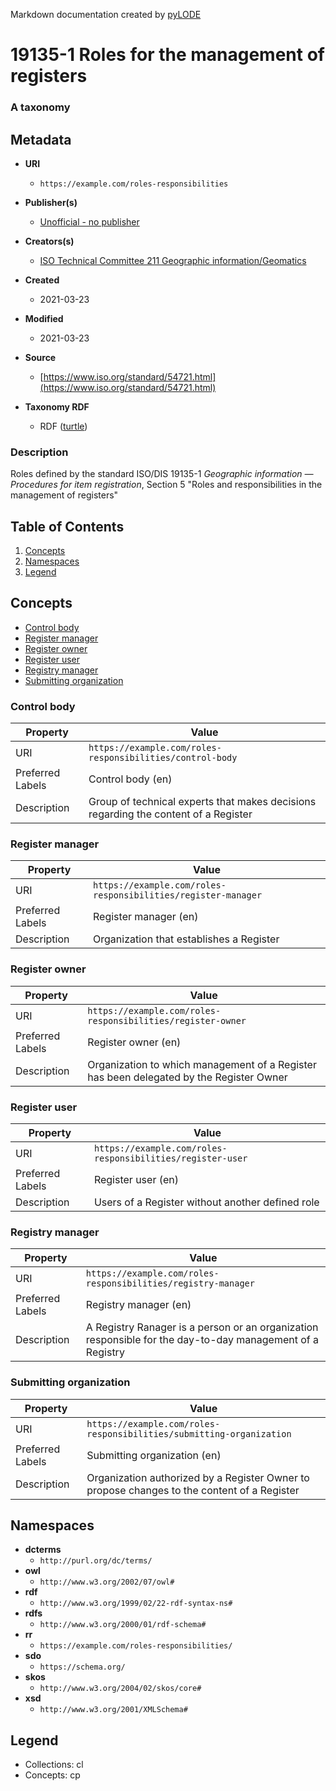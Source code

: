 Markdown documentation created by [pyLODE](http://github.com/rdflib/pyLODE) 

# 19135-1 Roles for the management of registers
### A taxonomy

## Metadata
* **URI**
  * `https://example.com/roles-responsibilities`
* **Publisher(s)**
  * [Unofficial - no publisher](https://example.com/unofficial)
* **Creators(s)**
  * [ISO Technical Committee 211 Geographic information/Geomatics](https://committee.iso.org/home/tc211)
* **Created**
  * 2021-03-23
* **Modified**
  * 2021-03-23
* **Source**
  * [https://www.iso.org/standard/54721.html](https://www.iso.org/standard/54721.html)

* **Taxonomy RDF**
  * RDF ([turtle](https://github.com/ISO-TC211/GOM/blob/master/experimental/iso19135-roles.ttl))
### Description
<p>Roles defined by the standard ISO/DIS 19135-1 <em>Geographic information — Procedures for item registration</em>, Section 5 "Roles and responsibilities in the management of registers"</p>


## Table of Contents
1. [Concepts](#concepts)
1. [Namespaces](#namespaces)
1. [Legend](#legend)


## Concepts
* [Control body](https://example.com/roles-responsibilities/control-body)
* [Register manager](https://example.com/roles-responsibilities/register-manager)
* [Register owner](https://example.com/roles-responsibilities/register-owner)
* [Register user](https://example.com/roles-responsibilities/register-user)
* [Registry manager](https://example.com/roles-responsibilities/registry-manager)
* [Submitting organization](https://example.com/roles-responsibilities/submitting-organization)

### Control body
Property | Value
--- | ---
URI | `https://example.com/roles-responsibilities/control-body`
Preferred Labels |Control body (en)<br />
Description | Group of technical experts that makes decisions regarding the content of a Register

### Register manager
Property | Value
--- | ---
URI | `https://example.com/roles-responsibilities/register-manager`
Preferred Labels |Register manager (en)
Description | Organization that establishes a Register

### Register owner
Property | Value
--- | ---
URI | `https://example.com/roles-responsibilities/register-owner`
Preferred Labels |Register owner (en)
Description | Organization to which management of a Register has been delegated by the Register Owner

### Register user
Property | Value
--- | ---
URI | `https://example.com/roles-responsibilities/register-user`
Preferred Labels |Register user (en)
Description | Users of a Register without another defined role

### Registry manager
Property | Value
--- | ---
URI | `https://example.com/roles-responsibilities/registry-manager`
Preferred Labels |Registry manager (en)
Description | A Registry Ranager is a person or an organization responsible for the day-to-day management of a Registry

### Submitting organization
Property | Value
--- | ---
URI | `https://example.com/roles-responsibilities/submitting-organization`
Preferred Labels |Submitting organization (en)
Description | Organization authorized by a Register Owner to propose changes to the content of a Register

## Namespaces
* **dcterms**
  * `http://purl.org/dc/terms/`
* **owl**
  * `http://www.w3.org/2002/07/owl#`
* **rdf**
  * `http://www.w3.org/1999/02/22-rdf-syntax-ns#`
* **rdfs**
  * `http://www.w3.org/2000/01/rdf-schema#`
* **rr**
  * `https://example.com/roles-responsibilities/`
* **sdo**
  * `https://schema.org/`
* **skos**
  * `http://www.w3.org/2004/02/skos/core#`
* **xsd**
  * `http://www.w3.org/2001/XMLSchema#`


## Legend
* Collections: cl
* Concepts: cp
